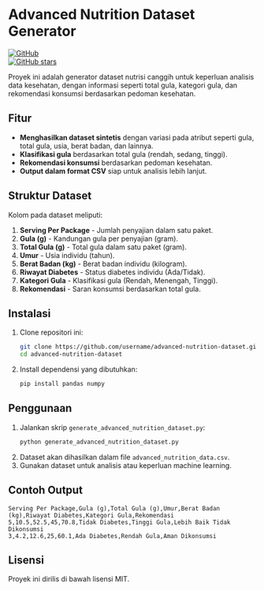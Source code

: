 
# Advanced Nutrition Dataset Generator  

[![GitHub](https://img.shields.io/github/forks/GaluhPncWirs/capstone-project-for-ML?style=social)](https://github.com/GaluhPncWirs/capstone-project-for-ML/fork)  
[![GitHub stars](https://img.shields.io/github/stars/GaluhPncWirs/capstone-project-for-ML?style=social)](https://github.com/GaluhPncWirs/capstone-project-for-ML/stargazers)  

Proyek ini adalah generator dataset nutrisi canggih untuk keperluan analisis data kesehatan, dengan informasi seperti total gula, kategori gula, dan rekomendasi konsumsi berdasarkan pedoman kesehatan.  

## Fitur  
- **Menghasilkan dataset sintetis** dengan variasi pada atribut seperti gula, total gula, usia, berat badan, dan lainnya.  
- **Klasifikasi gula** berdasarkan total gula (rendah, sedang, tinggi).  
- **Rekomendasi konsumsi** berdasarkan pedoman kesehatan.  
- **Output dalam format CSV** siap untuk analisis lebih lanjut.  

## Struktur Dataset  
Kolom pada dataset meliputi:  
1. **Serving Per Package** - Jumlah penyajian dalam satu paket.  
2. **Gula (g)** - Kandungan gula per penyajian (gram).  
3. **Total Gula (g)** - Total gula dalam satu paket (gram).  
4. **Umur** - Usia individu (tahun).  
5. **Berat Badan (kg)** - Berat badan individu (kilogram).  
6. **Riwayat Diabetes** - Status diabetes individu (Ada/Tidak).  
7. **Kategori Gula** - Klasifikasi gula (Rendah, Menengah, Tinggi).  
8. **Rekomendasi** - Saran konsumsi berdasarkan total gula.  

## Instalasi  
1. Clone repositori ini:  
   ```bash
   git clone https://github.com/username/advanced-nutrition-dataset.git
   cd advanced-nutrition-dataset
   ```
2. Install dependensi yang dibutuhkan:  
   ```bash
   pip install pandas numpy
   ```

## Penggunaan  
1. Jalankan skrip `generate_advanced_nutrition_dataset.py`:  
   ```bash
   python generate_advanced_nutrition_dataset.py
   ```  
2. Dataset akan dihasilkan dalam file `advanced_nutrition_data.csv`.  
3. Gunakan dataset untuk analisis atau keperluan machine learning.  

## Contoh Output  
```csv
Serving Per Package,Gula (g),Total Gula (g),Umur,Berat Badan (kg),Riwayat Diabetes,Kategori Gula,Rekomendasi
5,10.5,52.5,45,70.8,Tidak Diabetes,Tinggi Gula,Lebih Baik Tidak Dikonsumsi
3,4.2,12.6,25,60.1,Ada Diabetes,Rendah Gula,Aman Dikonsumsi
```

## Lisensi  
Proyek ini dirilis di bawah lisensi MIT.  
